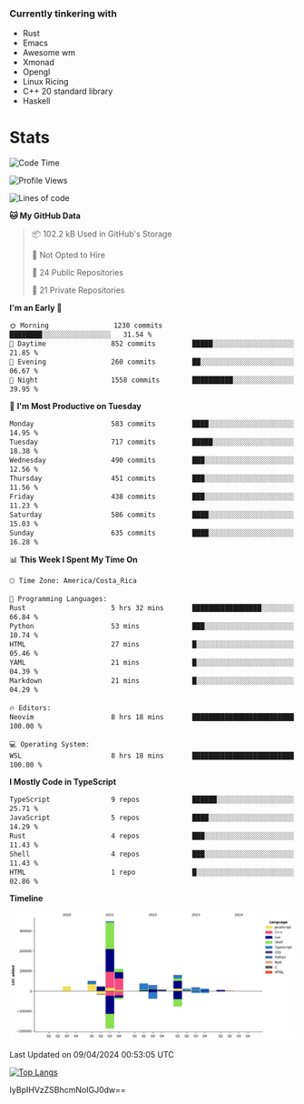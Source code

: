 ### Currently tinkering with
 - Rust
 - Emacs
 - Awesome wm
 - Xmonad
 - Opengl
 - Linux Ricing
 - C++ 20 standard library
 - Haskell

# Stats
<!--START_SECTION:waka-->
![Code Time](http://img.shields.io/badge/Code%20Time-864%20hrs%2013%20mins-blue)

![Profile Views](http://img.shields.io/badge/Profile%20Views-0-blue)

![Lines of code](https://img.shields.io/badge/From%20Hello%20World%20I%27ve%20Written-757.1%20thousand%20lines%20of%20code-blue)

**🐱 My GitHub Data** 

> 📦 102.2 kB Used in GitHub's Storage 
 > 
> 🚫 Not Opted to Hire
 > 
> 📜 24 Public Repositories 
 > 
> 🔑 21 Private Repositories 
 > 
**I'm an Early 🐤** 

```text
🌞 Morning                1230 commits        ████████░░░░░░░░░░░░░░░░░   31.54 % 
🌆 Daytime                852 commits         █████░░░░░░░░░░░░░░░░░░░░   21.85 % 
🌃 Evening                260 commits         ██░░░░░░░░░░░░░░░░░░░░░░░   06.67 % 
🌙 Night                  1558 commits        ██████████░░░░░░░░░░░░░░░   39.95 % 
```
📅 **I'm Most Productive on Tuesday** 

```text
Monday                   583 commits         ████░░░░░░░░░░░░░░░░░░░░░   14.95 % 
Tuesday                  717 commits         █████░░░░░░░░░░░░░░░░░░░░   18.38 % 
Wednesday                490 commits         ███░░░░░░░░░░░░░░░░░░░░░░   12.56 % 
Thursday                 451 commits         ███░░░░░░░░░░░░░░░░░░░░░░   11.56 % 
Friday                   438 commits         ███░░░░░░░░░░░░░░░░░░░░░░   11.23 % 
Saturday                 586 commits         ████░░░░░░░░░░░░░░░░░░░░░   15.03 % 
Sunday                   635 commits         ████░░░░░░░░░░░░░░░░░░░░░   16.28 % 
```


📊 **This Week I Spent My Time On** 

```text
🕑︎ Time Zone: America/Costa_Rica

💬 Programming Languages: 
Rust                     5 hrs 32 mins       █████████████████░░░░░░░░   66.84 % 
Python                   53 mins             ███░░░░░░░░░░░░░░░░░░░░░░   10.74 % 
HTML                     27 mins             █░░░░░░░░░░░░░░░░░░░░░░░░   05.46 % 
YAML                     21 mins             █░░░░░░░░░░░░░░░░░░░░░░░░   04.39 % 
Markdown                 21 mins             █░░░░░░░░░░░░░░░░░░░░░░░░   04.29 % 

🔥 Editors: 
Neovim                   8 hrs 18 mins       █████████████████████████   100.00 % 

💻 Operating System: 
WSL                      8 hrs 18 mins       █████████████████████████   100.00 % 
```

**I Mostly Code in TypeScript** 

```text
TypeScript               9 repos             ██████░░░░░░░░░░░░░░░░░░░   25.71 % 
JavaScript               5 repos             ████░░░░░░░░░░░░░░░░░░░░░   14.29 % 
Rust                     4 repos             ███░░░░░░░░░░░░░░░░░░░░░░   11.43 % 
Shell                    4 repos             ███░░░░░░░░░░░░░░░░░░░░░░   11.43 % 
HTML                     1 repo              █░░░░░░░░░░░░░░░░░░░░░░░░   02.86 % 
```



**Timeline**

![Lines of Code chart](https://raw.githubusercontent.com/PandeCode/PandeCode/main/assets/bar_graph.png)


 Last Updated on 09/04/2024 00:53:05 UTC
<!--END_SECTION:waka-->
<!-- 
[![PandeCode's GitHub stats](https://github-readme-stats.vercel.app/api?username=PandeCode&theme=dracula&hide_border=true&show_icons=true)](https://github.com/anuraghazra/github-readme-stats)
-->
[![Top Langs](https://github-readme-stats.vercel.app/api/top-langs/?username=PandeCode&layout=compact&theme=dracula&hide_border=true)](https://github.com/anuraghazra/github-readme-stats)

IyBpIHVzZSBhcmNoIGJ0dw==
